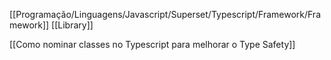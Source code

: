 [[Programação/Linguagens/Javascript/Superset/Typescript/Framework/Framework]]
[[Library]]

[[Como nominar classes no Typescript para melhorar o Type Safety]]